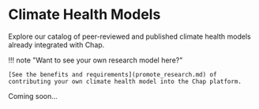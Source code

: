# Climate Health Models

Explore our catalog of peer-reviewed and published climate health models already integrated with Chap. 

!!! note "Want to see your own research model here?"

    [See the benefits and requirements](promote_research.md) of contributing your own climate health model into the Chap platform. 

Coming soon... 